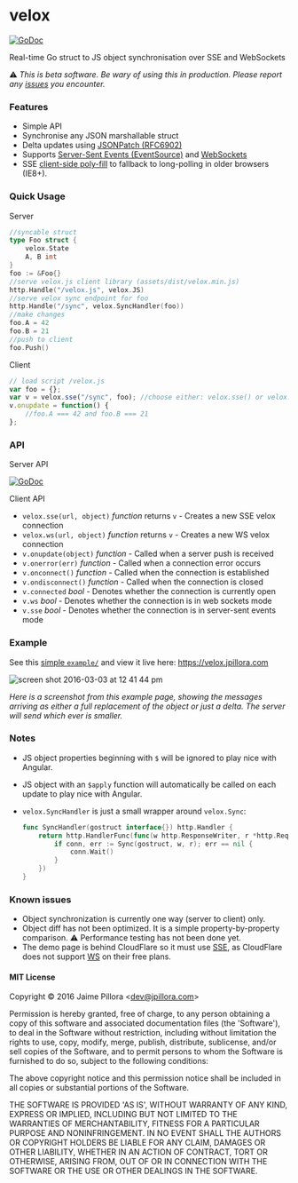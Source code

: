 # velox

[![GoDoc](https://godoc.org/github.com/jpillora/velox?status.svg)](https://godoc.org/github.com/jpillora/velox)

Real-time Go struct to JS object synchronisation over SSE and WebSockets

:warning: *This is beta software. Be wary of using this in production. Please report any [issues](https://github.com/jpillora/velox/issues) you encounter.*

### Features

* Simple API
* Synchronise any JSON marshallable struct
* Delta updates using [JSONPatch (RFC6902)](https://tools.ietf.org/html/rfc6902)
* Supports [Server-Sent Events (EventSource)](https://en.wikipedia.org/wiki/Server-sent_events) and [WebSockets](https://en.wikipedia.org/wiki/WebSocket)
* SSE [client-side poly-fill](https://github.com/remy/polyfills/blob/master/EventSource.js) to fallback to long-polling in older browsers (IE8+).

### Quick Usage

Server

``` go
//syncable struct
type Foo struct {
	velox.State
	A, B int
}
foo := &Foo{}
//serve velox.js client library (assets/dist/velox.min.js)
http.Handle("/velox.js", velox.JS)
//serve velox sync endpoint for foo
http.Handle("/sync", velox.SyncHandler(foo))
//make changes
foo.A = 42
foo.B = 21
//push to client
foo.Push()
```

Client

``` js
// load script /velox.js
var foo = {};
var v = velox.sse("/sync", foo); //choose either: velox.sse() or velox.ws()
v.onupdate = function() {
	//foo.A === 42 and foo.B === 21
};
```

### API

Server API

[![GoDoc](https://godoc.org/github.com/jpillora/velox?status.svg)](https://godoc.org/github.com/jpillora/velox)

Client API

* `velox.sse(url, object)` *function* returns `v` - Creates a new SSE velox connection
* `velox.ws(url, object)` *function* returns `v` - Creates a new WS velox connection
* `v.onupdate(object)` *function* - Called when a server push is received
* `v.onerror(err)` *function* - Called when a connection error occurs
* `v.onconnect()` *function* - Called when the connection is established
* `v.ondisconnect()` *function* - Called when the connection is closed
* `v.connected` *bool* - Denotes whether the connection is currently open
* `v.ws` *bool* - Denotes whether the connection is in web sockets mode
* `v.sse` *bool* - Denotes whether the connection is in server-sent events mode

### Example

See this [simple `example/`](example/) and view it live here: https://velox.jpillora.com

![screen shot 2016-03-03 at 12 41 44 pm](https://cloud.githubusercontent.com/assets/633843/13481947/8eea1804-e13d-11e5-80c8-be9317c54fbc.png)

*Here is a screenshot from this example page, showing the messages arriving as either a full replacement of the object or just a delta. The server will send which ever is smaller.*

### Notes

* JS object properties beginning with `$` will be ignored to play nice with Angular.
* JS object with an `$apply` function will automatically be called on each update to play nice with Angular.
* `velox.SyncHandler` is just a small wrapper around `velox.Sync`:

	```go
	func SyncHandler(gostruct interface{}) http.Handler {
		return http.HandlerFunc(func(w http.ResponseWriter, r *http.Request) {
			if conn, err := Sync(gostruct, w, r); err == nil {
				conn.Wait()
			}
		})
	}
	```

### Known issues

* Object synchronization is currently one way (server to client) only.
* Object diff has not been optimized. It is a simple property-by-property comparison. :warning: Performance testing has not been done yet.
* The demo page is behind CloudFlare so it must use [SSE](https://en.wikipedia.org/wiki/Server-sent_events), as CloudFlare does not support [WS](https://en.wikipedia.org/wiki/WebSocket) on their free plans.

<!--
### Improvements

* Use deflate in [the client](https://github.com/dankogai/js-deflate) and on [the server](https://golang.org/pkg/compress/flate/) for more byte savings.
-->

#### MIT License

Copyright © 2016 Jaime Pillora &lt;dev@jpillora.com&gt;

Permission is hereby granted, free of charge, to any person obtaining
a copy of this software and associated documentation files (the
'Software'), to deal in the Software without restriction, including
without limitation the rights to use, copy, modify, merge, publish,
distribute, sublicense, and/or sell copies of the Software, and to
permit persons to whom the Software is furnished to do so, subject to
the following conditions:

The above copyright notice and this permission notice shall be
included in all copies or substantial portions of the Software.

THE SOFTWARE IS PROVIDED 'AS IS', WITHOUT WARRANTY OF ANY KIND,
EXPRESS OR IMPLIED, INCLUDING BUT NOT LIMITED TO THE WARRANTIES OF
MERCHANTABILITY, FITNESS FOR A PARTICULAR PURPOSE AND NONINFRINGEMENT.
IN NO EVENT SHALL THE AUTHORS OR COPYRIGHT HOLDERS BE LIABLE FOR ANY
CLAIM, DAMAGES OR OTHER LIABILITY, WHETHER IN AN ACTION OF CONTRACT,
TORT OR OTHERWISE, ARISING FROM, OUT OF OR IN CONNECTION WITH THE
SOFTWARE OR THE USE OR OTHER DEALINGS IN THE SOFTWARE.

